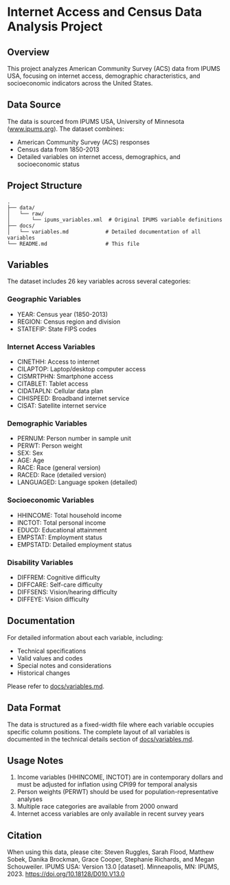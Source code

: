 # Internet Access and Census Data Analysis Project

## Overview
This project analyzes American Community Survey (ACS) data from IPUMS USA, focusing on internet access, demographic characteristics, and socioeconomic indicators across the United States.

## Data Source
The data is sourced from IPUMS USA, University of Minnesota (www.ipums.org). The dataset combines:
- American Community Survey (ACS) responses
- Census data from 1850-2013
- Detailed variables on internet access, demographics, and socioeconomic status

## Project Structure
```
.
├── data/
│   └── raw/
│       └── ipums_variables.xml  # Original IPUMS variable definitions
├── docs/
│   └── variables.md            # Detailed documentation of all variables
└── README.md                   # This file
```

## Variables
The dataset includes 26 key variables across several categories:

### Geographic Variables
- YEAR: Census year (1850-2013)
- REGION: Census region and division
- STATEFIP: State FIPS codes

### Internet Access Variables
- CINETHH: Access to internet
- CILAPTOP: Laptop/desktop computer access
- CISMRTPHN: Smartphone access
- CITABLET: Tablet access
- CIDATAPLN: Cellular data plan
- CIHISPEED: Broadband internet service
- CISAT: Satellite internet service

### Demographic Variables
- PERNUM: Person number in sample unit
- PERWT: Person weight
- SEX: Sex
- AGE: Age
- RACE: Race (general version)
- RACED: Race (detailed version)
- LANGUAGED: Language spoken (detailed)

### Socioeconomic Variables
- HHINCOME: Total household income
- INCTOT: Total personal income
- EDUCD: Educational attainment
- EMPSTAT: Employment status
- EMPSTATD: Detailed employment status

### Disability Variables
- DIFFREM: Cognitive difficulty
- DIFFCARE: Self-care difficulty
- DIFFSENS: Vision/hearing difficulty
- DIFFEYE: Vision difficulty

## Documentation
For detailed information about each variable, including:
- Technical specifications
- Valid values and codes
- Special notes and considerations
- Historical changes

Please refer to [docs/variables.md](docs/variables.md).

## Data Format
The data is structured as a fixed-width file where each variable occupies specific column positions. The complete layout of all variables is documented in the technical details section of [docs/variables.md](docs/variables.md).

## Usage Notes
1. Income variables (HHINCOME, INCTOT) are in contemporary dollars and must be adjusted for inflation using CPI99 for temporal analysis
2. Person weights (PERWT) should be used for population-representative analyses
3. Multiple race categories are available from 2000 onward
4. Internet access variables are only available in recent survey years

## Citation
When using this data, please cite:
Steven Ruggles, Sarah Flood, Matthew Sobek, Danika Brockman, Grace Cooper, Stephanie Richards, and Megan Schouweiler. IPUMS USA: Version 13.0 [dataset]. Minneapolis, MN: IPUMS, 2023.
https://doi.org/10.18128/D010.V13.0
